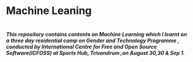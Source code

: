 <h1>Machine Leaning<h1>

<h5>This repository contains contents on Machine Learning which I learnt on a three day residential camp on Gender and Technology Programme , conducted by International Centre for Free and Open Source Software(ICFOSS) at Sports Hub, Trivandrum ,on August 30,30 & Sep 1.<h5>
  
 

